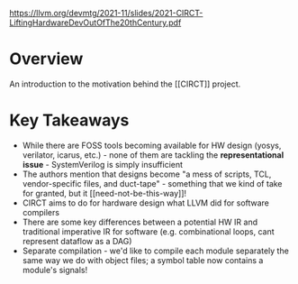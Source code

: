 https://llvm.org/devmtg/2021-11/slides/2021-CIRCT-LiftingHardwareDevOutOfThe20thCentury.pdf
# Overview
An introduction to the motivation behind the [[CIRCT]] project.
# Key Takeaways
- While there are FOSS tools becoming available for HW design (yosys, verilator, icarus, etc.) - none of them are tackling the **representational issue** - SystemVerilog is simply insufficient
- The authors mention that designs become "a mess of scripts, TCL, vendor-specific files, and duct-tape" - something that we kind of take for granted, but it [[need-not-be-this-way]]!
- CIRCT aims to do for hardware design what LLVM did for software compilers
- There are some key differences between a potential HW IR and traditional imperative IR for software (e.g. combinational loops, cant represent dataflow as a DAG)
- Separate compilation - we'd like to compile each module separately the same way we do with object files; a symbol table now contains a module's signals!